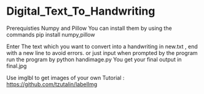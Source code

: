 # Digital_Text_To_Handwriting
Prerequisties
Numpy and Pillow
You can install them by using the commands
pip install numpy,pillow

Enter The text which you want to convert into a handwriting in new.txt , end with a new line to avoid errors.
or just input when prompted by the program
run the program by
python handimage.py
You get your final output in final.jpg


Use imglbl to get images of your own
Tutorial : https://github.com/tzutalin/labelImg
